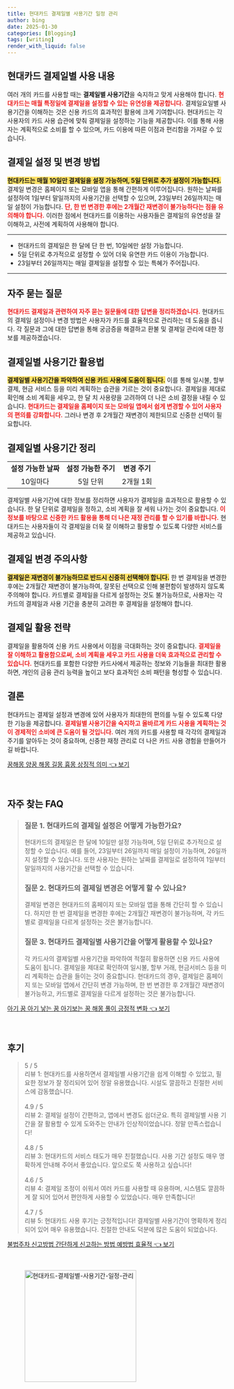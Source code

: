 ```yaml
---
title: 현대카드 결제일별 사용기간 일정 관리
author: bing
date: 2025-01-30
categories: [Blogging]
tags: [writing]
render_with_liquid: false
---
```



<h2 id='현대카드_결제일_사용_개요'>현대카드 결제일별 사용 내용</h2>

<p>여러 개의 카드를 사용할 때는 <b>결제일별 사용기간</b>을 숙지하고 맞게 사용해야 합니다. <b><span style="color: #ee2323;">현대카드는 매월 특정일에 결제일을 설정할 수 있는 유연성을 제공합니다.</span></b> 결제일요일별 사용기간을 이해하는 것은 신용 카드의 효과적인 활용에 크게 기여합니다. 현대카드는 각 사용자의 카드 사용 습관에 맞춰 결제일을 설정하는 기능을 제공합니다. 이를 통해 사용자는 계획적으로 소비를 할 수 있으며, 카드 이용에 따른 이점과 편리함을 가져갈 수 있습니다.</p>

<h2 id='결제일_설정_및_변경_방법'>결제일 설정 및 변경 방법</h2>

<p><b><span style="background-color: #ffe066;">현대카드는 매월 10일만 결제일을 설정 가능하며, 5일 단위로 추가 설정이 가능합니다.</span></b> 결제일 변경은 홈페이지 또는 모바일 앱을 통해 간편하게 이루어집니다. 원하는 날짜를 설정하여 1일부터 말일까지의 사용기간을 선택할 수 있으며, 23일부터 26일까지는 매일 설정이 가능합니다. <b><span style="color: #ee2323;">단, 한 번 변경한 후에는 2개월간 재변경이 불가능하다는 점을 유의해야 합니다.</span></b> 이러한 점에서 현대카드를 이용하는 사용자들은 결제일의 유연성을 잘 이해하고, 사전에 계획하여 사용해야 합니다.</p>

<hr />

<ul>
    <li>현대카드의 결제일은 한 달에 단 한 번, 10일에만 설정 가능합니다.</li>
    <li>5일 단위로 추가적으로 설정할 수 있어 더욱 유연한 카드 이용이 가능합니다.</li>
    <li>23일부터 26일까지는 매일 결제일을 설정할 수 있는 특혜가 주어집니다.</li>
</ul>

<hr />

<h2 id='자주_묻는_질문'>자주 묻는 질문</h2>

<p><b><span style="color: #ee2323;">현대카드 결제일과 관련하여 자주 묻는 질문들에 대한 답변을 정리하겠습니다.</span></b> 현대카드의 결제일 설정이나 변경 방법은 사용자가 카드를 효율적으로 관리하는 데 도움을 줍니다. 각 질문과 그에 대한 답변을 통해 궁금증을 해결하고 환불 및 결제일 관리에 대한 정보를 제공하겠습니다.</p>

<h2 id='결제일별_사용기간_활용법'>결제일별 사용기간 활용법</h2>

<p><b><span style="background-color: #ffe066;">결제일별 사용기간을 파악하여 신용 카드 사용에 도움이 됩니다.</span></b> 이를 통해 일시불, 할부 결제, 현금 서비스 등을 미리 계획하는 습관을 기르는 것이 중요합니다. 결제일을 제대로 확인해 소비 계획을 세우고, 한 달 치 사용량을 고려하여 더 나은 소비 결정을 내릴 수 있습니다. <b><span style="color: #ee2323;">현대카드는 결제일을 홈페이지 또는 모바일 앱에서 쉽게 변경할 수 있어 사용자의 편의를 강화합니다.</span></b> 그러나 변경 후 2개월간 재변경이 제한되므로 신중한 선택이 필요합니다.</p>

<h2 id='결제일별_사용기간_정리'>결제일별 사용기간 정리</h2>

<table>
    <tr>
        <td style="text-align: center; height: 17px;"><b>설정 가능한 날짜</b></td>
        <td style="text-align: center; height: 17px;"><b>설정 가능한 주기</b></td>
        <td style="text-align: center; height: 17px;"><b>변경 주기</b></td>
    </tr>
    <tr>
        <td style="text-align: center; height: 17px;">10일마다</td>
        <td style="text-align: center; height: 17px;">5일 단위</td>
        <td style="text-align: center; height: 17px;">2개월 1회</td>
    </tr>
</table>

<p>결제일별 사용기간에 대한 정보를 정리하면 사용자가 결제일을 효과적으로 활용할 수 있습니다. 한 달 단위로 결제일을 정하고, 소비 계획을 잘 세워 나가는 것이 중요합니다. <b><span style="color: #ee2323;">이 정보를 바탕으로 신중한 카드 활용을 통해 더 나은 재정 관리를 할 수 있기를 바랍니다.</span></b> 현대카드는 사용자들이 각 결제일을 더욱 잘 이해하고 활용할 수 있도록 다양한 서비스를 제공하고 있습니다.</p>

<h2 id='결제일_변경_주의사항'>결제일 변경 주의사항</h2>

<p><b><span style="background-color: #ffe066;">결제일은 재변경이 불가능하므로 반드시 신중히 선택해야 합니다.</span></b> 한 번 결제일을 변경한 후에는 2개월간 재변경이 불가능하여, 잘못된 선택으로 인해 불편함이 발생하지 않도록 주의해야 합니다. 카드별로 결제일을 다르게 설정하는 것도 불가능하므로, 사용자는 각 카드의 결제일과 사용 기간을 충분히 고려한 후 결제일을 설정해야 합니다.</p>

<h2 id='결제일_활용_전략'>결제일 활용 전략</h2>

<p>결제일을 활용하여 신용 카드 사용에서 이점을 극대화하는 것이 중요합니다. <b><span style="color: #ee2323;">결제일을 잘 이해하고 활용함으로써, 소비 계획을 세우고 카드 사용을 더욱 효과적으로 관리할 수 있습니다.</span></b> 현대카드를 포함한 다양한 카드사에서 제공하는 정보와 기능들을 최대한 활용하면, 개인의 금융 관리 능력을 높이고 보다 효과적인 소비 패턴을 형성할 수 있습니다.</p>

<h2 id='결론'>결론</h2>

<p>현대카드는 결제일 설정과 변경에 있어 사용자가 최대한의 편의를 누릴 수 있도록 다양한 기능을 제공합니다. <b><span style="color: #ee2323;">결제일별 사용기간을 숙지하고 올바르게 카드 사용을 계획하는 것이 경제적인 소비에 큰 도움이 될 것입니다.</span></b> 여러 개의 카드를 사용할 때 각각의 결제일과 주기를 알아두는 것이 중요하며, 신중한 재정 관리로 더 나은 카드 사용 경험을 만들어가길 바랍니다.</p>


<p><a class="click-button" title="꿈해몽 양꿈 해몽 길몽 흉몽 상징적 의미" href="https://blackassets.github.io/posts/%EA%BF%88%ED%95%B4%EB%AA%BD-%EC%96%91%EA%BF%88-%ED%95%B4%EB%AA%BD-%EA%B8%B8%EB%AA%BD-%ED%9D%89%EB%AA%BD-%EC%83%81%EC%A7%95%EC%A0%81-%EC%9D%98%EB%AF%B8/" rel="dofollow">꿈해몽 양꿈 해몽 길몽 흉몽 상징적 의미 👈 보기</a></p><br>
<h2 id='자주_찾는_FAQ'>자주 찾는 FAQ</h2>
<div itemscope="" itemtype="https://schema.org/FAQPage"> 
<blockquote> 
<div itemscope="" itemprop="mainEntity" itemtype="https://schema.org/Question"> 
<h3 itemprop="name">질문 1. 현대카드의 결제일 설정은 어떻게 가능한가요?</h3> 
<div itemscope="" itemprop="acceptedAnswer" itemtype="https://schema.org/Answer"> 
<span itemprop="text"> 
<p>현대카드의 결제일은 한 달에 10일만 설정 가능하며, 5일 단위로 추가적으로 설정할 수 있습니다. 예를 들어, 23일부터 26일까지 매일 설정이 가능하며, 26일까지 설정할 수 있습니다. 또한 사용자는 원하는 날짜를 결제일로 설정하여 1일부터 말일까지의 사용기간을 선택할 수 있습니다.</p> 
</span> 
</div> 
</div> 
<div itemscope="" itemprop="mainEntity" itemtype="https://schema.org/Question"> 
<h3 itemprop="name">질문 2. 현대카드의 결제일 변경은 어떻게 할 수 있나요?</h3> 
<div itemscope="" itemprop="acceptedAnswer" itemtype="https://schema.org/Answer"> 
<span itemprop="text"> 
<p>결제일 변경은 현대카드의 홈페이지 또는 모바일 앱을 통해 간단히 할 수 있습니다. 하지만 한 번 결제일을 변경한 후에는 2개월간 재변경이 불가능하며, 각 카드별로 결제일을 다르게 설정하는 것은 불가능합니다.</p> 
</span> 
</div> 
</div> 
<div itemscope="" itemprop="mainEntity" itemtype="https://schema.org/Question"> 
<h3 itemprop="name">질문 3. 현대카드 결제일별 사용기간을 어떻게 활용할 수 있나요?</h3> 
<div itemscope="" itemprop="acceptedAnswer" itemtype="https://schema.org/Answer"> 
<span itemprop="text"> 
<p>각 카드사의 결제일별 사용기간을 파악하여 적절히 활용하면 신용 카드 사용에 도움이 됩니다. 결제일을 제대로 확인하여 일시불, 할부 거래, 현금서비스 등을 미리 계획하는 습관을 들이는 것이 중요합니다. 현대카드의 경우, 결제일은 홈페이지 또는 모바일 앱에서 간단히 변경 가능하며, 한 번 변경한 후 2개월간 재변경이 불가능하고, 카드별로 결제일을 다르게 설정하는 것은 불가능합니다.</p> 
</span> 
</div> 
</div> 
</blockquote> 
</div>
<p><a class="click-button" title="아기 꿈 아기 낳는 꿈 아기보는 꿈 해몽 풀이 긍정적 변화" href="https://blackassets.github.io/posts/%EC%95%84%EA%B8%B0-%EA%BF%88-%EC%95%84%EA%B8%B0-%EB%82%B3%EB%8A%94-%EA%BF%88-%EC%95%84%EA%B8%B0%EB%B3%B4%EB%8A%94-%EA%BF%88-%ED%95%B4%EB%AA%BD-%ED%92%80%EC%9D%B4-%EA%B8%8D%EC%A0%95%EC%A0%81-%EB%B3%80%ED%99%94/" rel="dofollow">아기 꿈 아기 낳는 꿈 아기보는 꿈 해몽 풀이 긍정적 변화 👈 보기</a></p><br>
<h2 id='후기'>후기</h2>
<div itemscope itemtype="https://schema.org/Product">
  <blockquote>
  <div itemprop="review" itemscope itemtype="https://schema.org/Review">
      <div itemprop="reviewRating" itemscope itemtype="https://schema.org/Rating"> <span itemprop="ratingValue">5</span> / <span itemprop="bestRating">5</span> </div>
      <span itemprop="reviewBody">리뷰 1: 현대카드를 사용하면서 결제일별 사용기간을 쉽게 이해할 수 있었고, 필요한 정보가 잘 정리되어 있어 정말 유용했습니다. 시설도 깔끔하고 친절한 서비스에 감동했습니다.</span>
  </div>
  <br>
  <div itemprop="review" itemscope itemtype="https://schema.org/Review">
      <div itemprop="reviewRating" itemscope itemtype="https://schema.org/Rating"> <span itemprop="ratingValue">4.9</span> / <span itemprop="bestRating">5</span> </div>
      <span itemprop="reviewBody">리뷰 2: 결제일 설정이 간편하고, 앱에서 변경도 쉽더군요. 특히 결제일별 사용 기간을 잘 활용할 수 있게 도와주는 안내가 인상적이었습니다. 정말 만족스럽습니다!</span>
  </div>
  <br>
  <div itemprop="review" itemscope itemtype="https://schema.org/Review">
      <div itemprop="reviewRating" itemscope itemtype="https://schema.org/Rating"> <span itemprop="ratingValue">4.8</span> / <span itemprop="bestRating">5</span> </div>
      <span itemprop="reviewBody">리뷰 3: 현대카드의 서비스 태도가 매우 친절했습니다. 사용 기간 설정도 매우 명확하게 안내해 주어서 좋았습니다. 앞으로도 쭉 사용하고 싶습니다!</span>
  </div>
  <br>
  <div itemprop="review" itemscope itemtype="https://schema.org/Review">
      <div itemprop="reviewRating" itemscope itemtype="https://schema.org/Rating"> <span itemprop="ratingValue">4.6</span> / <span itemprop="bestRating">5</span> </div>
      <span itemprop="reviewBody">리뷰 4: 결제일 조정이 쉬워서 여러 카드를 사용할 때 유용하며, 시스템도 깔끔하게 잘 되어 있어서 편안하게 사용할 수 있었습니다. 매우 만족합니다!</span>
  </div>
  <br>
  <div itemprop="review" itemscope itemtype="https://schema.org/Review">
      <div itemprop="reviewRating" itemscope itemtype="https://schema.org/Rating"> <span itemprop="ratingValue">4.7</span> / <span itemprop="bestRating">5</span> </div>
      <span itemprop="reviewBody">리뷰 5: 현대카드 사용 후기는 긍정적입니다! 결제일별 사용기간이 명확하게 정리되어 있어 매우 유용했습니다. 친절한 안내도 덕분에 많은 도움이 되었습니다.</span>
  </div>
  </blockquote>
</div>
<p><a class="click-button" title="불법주차 신고방법 간단하게 신고하는 방법 예방법 효율적" href="https://blackassets.github.io/posts/%EB%B6%88%EB%B2%95%EC%A3%BC%EC%B0%A8-%EC%8B%A0%EA%B3%A0%EB%B0%A9%EB%B2%95-%EA%B0%84%EB%8B%A8%ED%95%98%EA%B2%8C-%EC%8B%A0%EA%B3%A0%ED%95%98%EB%8A%94-%EB%B0%A9%EB%B2%95-%EC%98%88%EB%B0%A9%EB%B2%95-%ED%9A%A8%EC%9C%A8%EC%A0%81/" rel="dofollow">불법주차 신고방법 간단하게 신고하는 방법 예방법 효율적 👈 보기</a></p><br>
<figure class="image"><img src="https://blackassets.github.io/assets/img/thumbnail/현대카드-결제일별-사용기간-일정-관리.webp" alt="현대카드-결제일별-사용기간-일정-관리" width="256" height="256"></figure>